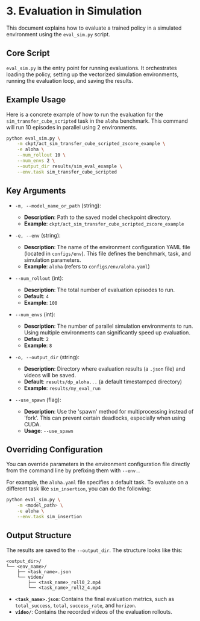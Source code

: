 # 3. Evaluation in Simulation

This document explains how to evaluate a trained policy in a simulated environment using the `eval_sim.py` script.

## Core Script

`eval_sim.py` is the entry point for running evaluations. It orchestrates loading the policy, setting up the vectorized simulation environments, running the evaluation loop, and saving the results.

## Example Usage

Here is a concrete example of how to run the evaluation for the `sim_transfer_cube_scripted` task in the `aloha` benchmark. This command will run 10 episodes in parallel using 2 environments.

```bash
python eval_sim.py \
    -m ckpt/act_sim_transfer_cube_scripted_zscore_example \
    -e aloha \
    --num_rollout 10 \
    --num_envs 2 \
    --output_dir results/sim_eval_example \
    --env.task sim_transfer_cube_scripted
```

## Key Arguments

*   `-m, --model_name_or_path` (string):
    *   **Description**: Path to the saved model checkpoint directory.
    *   **Example**: `ckpt/act_sim_transfer_cube_scripted_zscore_example`

*   `-e, --env` (string):
    *   **Description**: The name of the environment configuration YAML file (located in `configs/env`). This file defines the benchmark, task, and simulation parameters.
    *   **Example**: `aloha` (refers to `configs/env/aloha.yaml`)

*   `--num_rollout` (int):
    *   **Description**: The total number of evaluation episodes to run.
    *   **Default**: `4`
    *   **Example**: `100`

*   `--num_envs` (int):
    *   **Description**: The number of parallel simulation environments to run. Using multiple environments can significantly speed up evaluation.
    *   **Default**: `2`
    *   **Example**: `8`

*   `-o, --output_dir` (string):
    *   **Description**: Directory where evaluation results (a `.json` file) and videos will be saved.
    *   **Default**: `results/dp_aloha...` (a default timestamped directory)
    *   **Example**: `results/my_eval_run`

*   `--use_spawn` (flag):
    *   **Description**: Use the 'spawn' method for multiprocessing instead of 'fork'. This can prevent certain deadlocks, especially when using CUDA.
    *   **Usage**: `--use_spawn`

## Overriding Configuration

You can override parameters in the environment configuration file directly from the command line by prefixing them with `--env.`.

For example, the `aloha.yaml` file specifies a default task. To evaluate on a different task like `sim_insertion`, you can do the following:

```bash
python eval_sim.py \
    -m <model_path> \
    -e aloha \
    --env.task sim_insertion
```

## Output Structure

The results are saved to the `--output_dir`. The structure looks like this:

```
<output_dir>/
└── <env_name>/
    ├── <task_name>.json
    └── video/
        ├── <task_name>_roll0_2.mp4
        └── <task_name>_roll2_4.mp4
```
*   **`<task_name>.json`**: Contains the final evaluation metrics, such as `total_success`, `total`, `success_rate`, and `horizon`.
*   **`video/`**: Contains the recorded videos of the evaluation rollouts.
